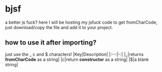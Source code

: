 # bjsf
a better js fuck?
here I will be hosting my jsfuck code to get fromCharCode, just download/copy the file and add it to your project.

## how to use it after importing?
just use the _ c and $ characters!
|Key|Description|
|:--:|-:|
|_|returns **fromCharCode** as a string|
|c|return **constructor** as a string|
|$|a blank string|

